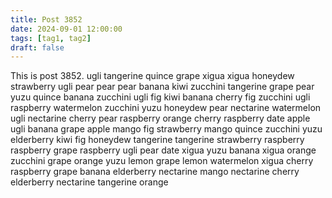 ```yaml
---
title: Post 3852
date: 2024-09-01 12:00:00
tags: [tag1, tag2]
draft: false
---
```

This is post 3852.
ugli
tangerine
quince
grape
xigua
xigua
honeydew
strawberry
ugli
pear
pear
pear
banana
kiwi
zucchini
tangerine
grape
pear
yuzu
quince
banana
zucchini
ugli
fig
kiwi
banana
cherry
fig
zucchini
ugli
raspberry
watermelon
zucchini
yuzu
honeydew
pear
nectarine
watermelon
ugli
nectarine
cherry
pear
raspberry
orange
cherry
raspberry
date
apple
ugli
banana
grape
apple
mango
fig
strawberry
mango
quince
zucchini
yuzu
elderberry
kiwi
fig
honeydew
tangerine
tangerine
strawberry
raspberry
raspberry
grape
raspberry
ugli
pear
date
xigua
yuzu
banana
xigua
orange
zucchini
grape
orange
yuzu
lemon
grape
lemon
watermelon
xigua
cherry
raspberry
grape
banana
elderberry
nectarine
mango
nectarine
cherry
elderberry
nectarine
tangerine
orange
